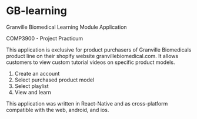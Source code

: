 # GB-learning
Granville Biomedical Learning Module Application

COMP3900 - Project Practicum

This application is exclusive for product purchasers of Granville Biomedicals product line on their shopify website granvillebiomedical.com. It allows customers to view custom tutorial videos on specific product models.

1. Create an account
2. Select purchased product model
3. Select playlist
4. View and learn

This application was written in React-Native and as cross-platform compatible with the web, android, and ios.
